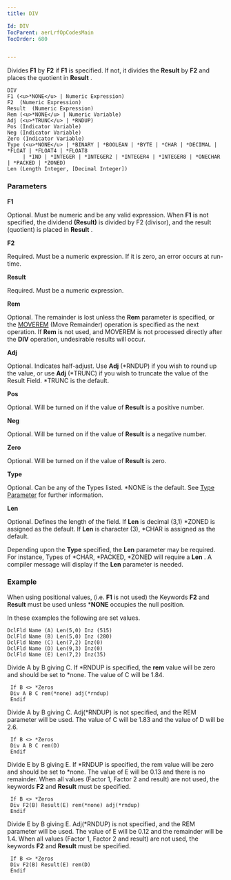 ```yaml
---
title: DIV

Id: DIV
TocParent: aerLrfOpCodesMain
TocOrder: 680


---
```


Divides **F1** by **F2** if **F1** is specified. If not, it divides the **Result** by **F2** and places the quotient in **Result** . 

```
DIV 
F1 (<u>*NONE</u> | Numeric Expression)
F2  (Numeric Expression)
Result  (Numeric Expression)
Rem (<u>*NONE</u> | Numeric Variable)
Adj (<u>*TRUNC</u> | *RNDUP)
Pos (Indicator Variable)
Neg (Indicator Variable)
Zero (Indicator Variable)
Type (<u>*NONE</u> | *BINARY | *BOOLEAN | *BYTE | *CHAR | *DECIMAL | *FLOAT | *FLOAT4 | *FLOAT8 
     | *IND | *INTEGER | *INTEGER2 | *INTEGER4 | *INTEGER8 | *ONECHAR | *PACKED | *ZONED)
Len (Length Integer, [Decimal Integer])
```

### Parameters

**F1** 

Optional. Must be numeric and be any valid expression. When **F1** is not specified, the dividend **(Result)** is divided by F2 (divisor), and the result (quotient) is placed in **Result** .


**F2** 

Required. Must be a numeric expression. If it is zero, an error occurs at run-time.


**Result** 

Required. Must be a numeric expression.


**Rem** 

Optional. The remainder is lost unless the **Rem** parameter is specified, or the [MOVEREM](MOVEREM.html) (Move Remainder) operation is specified as the next operation. If **Rem** is not used, and MOVEREM is not processed directly after the **DIV** operation, undesirable results will occur.


**Adj** 

Optional. Indicates half-adjust. Use **Adj** (*RNDUP) if you wish to round up the value, or use **Adj** (*TRUNC) if you wish to truncate the value of the Result Field. *TRUNC is the default.


**Pos** 

Optional. Will be turned on if the value of **Result** is a positive number.


**Neg** 

Optional. Will be turned on if the value of **Result** is a negative number.


**Zero** 

Optional. Will be turned on if the value of **Result** is zero.


**Type** 

Optional. Can be any of the Types listed. *NONE is the default. See [Type Parameter](Type_Parameter.html) for further information.


**Len** 

Optional. Defines the length of the field. If **Len** is decimal (3,1) *ZONED is assigned as the default. If **Len** is character (3), *CHAR is assigned as the default. 

Depending upon the **Type** specified, the **Len** parameter may be required. For instance, Types of *CHAR, *PACKED, *ZONED will require a **Len** . A compiler message will display if the **Len** parameter is needed.


### Example
When using positional values, (i.e. **F1** is not used) the Keywords **F2** and **Result** must be used unless ***NONE** occupies the null position. 

In these examples the following are set values.

```
DclFld Name (A) Len(5,0) Inz (515)
DclFld Name (B) Len(5,0) Inz (280)
DclFld Name (C) Len(7,2) Inz(0)
DclFld Name (D) Len(9,3) Inz(0)
DclFld Name (E) Len(7,2) Inz(35)
```

Divide A by B giving C. If *RNDUP is specified, the **rem** value will be zero and should be set to *none. The value of C will be 1.84. 

```
 If B <> *Zeros
 Div A B C rem(*none) adj(*rndup)
 Endif
```

Divide A by B giving C. Adj(*RNDUP) is not specified, and the REM parameter will be used. The value of C will be 1.83 and the value of D will be 2.6. 

```
 If B <> *Zeros
 Div A B C rem(D)
 Endif
```

Divide E by B giving E. If *RNDUP is specified, the rem value will be zero and should be set to *none. The value of E will be 0.13 and there is no remainder. When all values (Factor 1, Factor 2 and result) are not used, the keywords **F2** and **Result** must be specified. 

```
 If B <> *Zeros
 Div F2(B) Result(E) rem(*none) adj(*rndup)
 Endif
```

Divide E by B giving E. Adj(*RNDUP) is not specified, and the REM parameter will be used. The value of E will be 0.12 and the remainder will be 1.4. When all values (Factor 1, Factor 2 and result) are not used, the keywords **F2** and **Result** must be specified. 

```
 If B <> *Zeros
 Div F2(B) Result(E) rem(D)
 Endif
```

